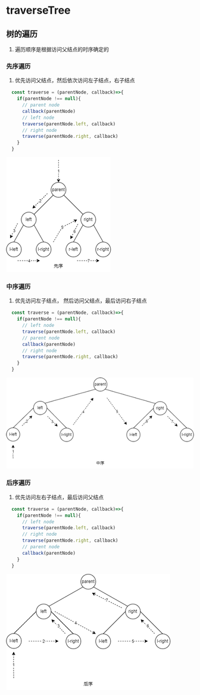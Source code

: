 # traverseTree
## 树的遍历
1. 遍历顺序是根据访问父结点的时序确定的
### 先序遍历
1. 优先访问父结点，然后依次访问左子结点，右子结点
```javascript
  const traverse = (parentNode, callback)=>{
    if(parentNode !== null){
      // parent node
      callback(parentNode)
      // left node
      traverse(parentNode.left, callback)
      // right node
      traverse(parentNode.right, callback)
    }
  }
```
![图1](traversetree-first.png)
### 中序遍历
1. 优先访问左子结点， 然后访问父结点，最后访问右子结点
```javascript
  const traverse = (parentNode, callback)=>{
    if(parentNode !== null){
      // left node
      traverse(parentNode.left, callback)
      // parent node
      callback(parentNode)
      // right node
      traverse(parentNode.right, callback)
    }
  }
```
![图2](traversetree-second.png)


### 后序遍历
1. 优先访问左右子结点，最后访问父结点

```javascript
  const traverse = (parentNode, callback)=>{
    if(parentNode !== null){
      // left node
      traverse(parentNode.left, callback)
      // right node
      traverse(parentNode.right, callback)
      // parent node
      callback(parentNode)
    }
  }
```
![图3](traversetree-last.png)
